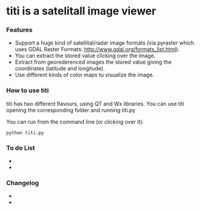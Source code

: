 titi is a satelitall image viewer
====



### Features

* Support a huge kind of satellital/radar image formats (via pyraster which uses GDAL Raster Formats: http://www.gdal.org/formats_list.html).
* You can extract the stored value clicking over the image.
* Extract from georederenced images the stored value giving the coordinates (latitude and longitude).
* Use different kinds of color maps tu visualize the image.

### How to use titi

titi has two different flavours, using QT and Wx libraries. You can use titi opening the corresponding folder and running titi.py 

You can run from the command line (or clicking over it):

    python titi.py

### To do List
*
*

### Changelog
*
*


